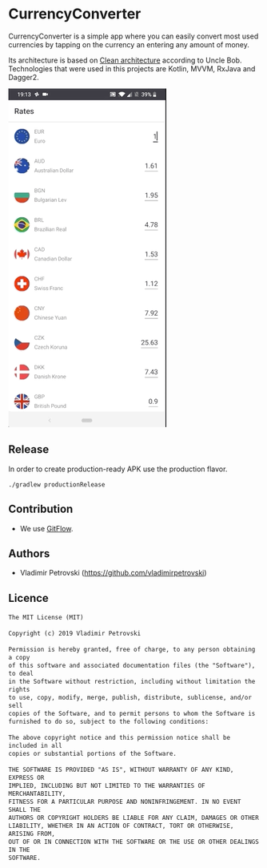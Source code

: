 # CurrencyConverter
CurrencyConverter is a simple app where you can easily convert most used currencies by tapping on the currency an entering any amount of money.

Its architecture is based on [Clean architecture](https://blog.cleancoder.com/uncle-bob/2012/08/13/the-clean-architecture.html) according to Uncle Bob. Technologies that were used in this projects are Kotlin, MVVM, RxJava and Dagger2.

![Rate app demo](demo.gif)

## Release
In order to create production-ready APK use the production flavor.

    ./gradlew productionRelease


## Contribution
* We use [GitFlow](http://gitversion.readthedocs.io/en/latest/git-branching-strategies/gitflow-examples/).

## Authors
* Vladimir Petrovski (https://github.com/vladimirpetrovski)

## Licence
```
The MIT License (MIT)

Copyright (c) 2019 Vladimir Petrovski

Permission is hereby granted, free of charge, to any person obtaining a copy
of this software and associated documentation files (the "Software"), to deal
in the Software without restriction, including without limitation the rights
to use, copy, modify, merge, publish, distribute, sublicense, and/or sell
copies of the Software, and to permit persons to whom the Software is
furnished to do so, subject to the following conditions:

The above copyright notice and this permission notice shall be included in all
copies or substantial portions of the Software.

THE SOFTWARE IS PROVIDED "AS IS", WITHOUT WARRANTY OF ANY KIND, EXPRESS OR
IMPLIED, INCLUDING BUT NOT LIMITED TO THE WARRANTIES OF MERCHANTABILITY,
FITNESS FOR A PARTICULAR PURPOSE AND NONINFRINGEMENT. IN NO EVENT SHALL THE
AUTHORS OR COPYRIGHT HOLDERS BE LIABLE FOR ANY CLAIM, DAMAGES OR OTHER
LIABILITY, WHETHER IN AN ACTION OF CONTRACT, TORT OR OTHERWISE, ARISING FROM,
OUT OF OR IN CONNECTION WITH THE SOFTWARE OR THE USE OR OTHER DEALINGS IN THE
SOFTWARE.
```

